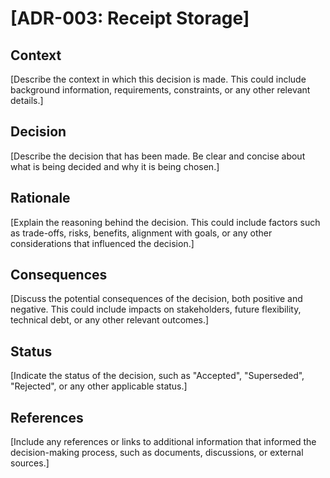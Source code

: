 # [ADR-003: Receipt Storage]

## Context
[Describe the context in which this decision is made. This could include background information, requirements, constraints, or any other relevant details.]

## Decision
[Describe the decision that has been made. Be clear and concise about what is being decided and why it is being chosen.]

## Rationale
[Explain the reasoning behind the decision. This could include factors such as trade-offs, risks, benefits, alignment with goals, or any other considerations that influenced the decision.]

## Consequences
[Discuss the potential consequences of the decision, both positive and negative. This could include impacts on stakeholders, future flexibility, technical debt, or any other relevant outcomes.]

## Status
[Indicate the status of the decision, such as "Accepted", "Superseded", "Rejected", or any other applicable status.]

## References
[Include any references or links to additional information that informed the decision-making process, such as documents, discussions, or external sources.]
